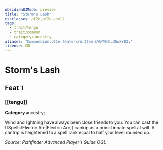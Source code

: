 ```yaml
---
obsidianUIMode: preview
title: "Storm's Lash"
cssclasses: pf2e,pf2e-spell
tags:
  - trait/tengu
  - trait/common
  - category/ancestry
aliases: "Compendium.pf2e.feats-srd.Item.bWyY9NtLU5wXr03y"
license: OGL
---
```

# Storm's Lash
## Feat 1
### [[tengu]]

**Category** ancestry; 




Wind and lightning have always been close friends to you. You can cast the [[Spells/Electric Arc|Electric Arc]] cantrip as a primal innate spell at will. A cantrip is heightened to a spell rank equal to half your level rounded up.

*Source: Pathfinder Advanced Player's Guide*
*OGL*